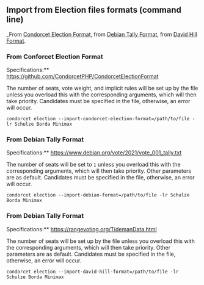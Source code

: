 ## Import from Election files formats (command line)

_From [Condorcet Election Format](https://github.com/CondorcetPHP/CondorcetElectionFormat), from [Debian Tally Format](https://www.debian.org/vote/2021/vote_001_tally.txt), from [David Hill Format](https://rangevoting.org/TidemanData.html).

### From Conforcet Election Format
Specifications:** https://github.com/CondorcetPHP/CondorcetElectionFormat

The number of seats, vote weight, and implicit rules will be set up by the file unless you overload this with the corresponding arguments, which will then take priority. Candidates must be specified in the file, otherwise, an error will occur.
```shell
condorcet election --import-condorcet-election-format=/path/to/file -lr Schulze Borda Minimax
```

### From Debian Tally Format
Specifications:** https://www.debian.org/vote/2021/vote_001_tally.txt

The number of seats will be set to ```1``` unless you overload this with the corresponding arguments, which will then take priority. Other parameters are as default. Candidates must be specified in the file, otherwise, an error will occur.
```shell
condorcet election --import-debian-format=/path/to/file -lr Schulze Borda Minimax
```

### From Debian Tally Format
Specifications:** https://rangevoting.org/TidemanData.html

The number of seats will be set up by the file unless you overload this with the corresponding arguments, which will then take priority. Other parameters are as default. Candidates must be specified in the file, otherwise, an error will occur.
```shell
condorcet election --import-david-hill-format=/path/to/file -lr Schulze Borda Minimax
```